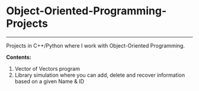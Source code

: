 # Object-Oriented-Programming-Projects

<hr>

Projects in C++/Python where I work with Object-Oriented Programming.

<b>Contents:</b>
<br>
1. Vector of Vectors program
2. Library simulation where you can add, delete and recover information based on a given Name & ID

